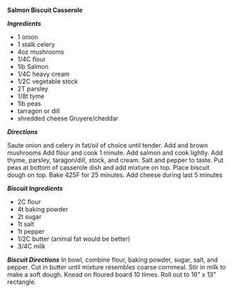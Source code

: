 **Salmon Biscuit Casserole**

***Ingredients***

* 1 onion
* 1 stalk celery
* 4oz mushrooms
* 1/4C flour
* 1lb Salmon
* 1/4C heavy cream
* 1/2C vegetable stock
* 2T parsley
* 1/8t tyme
* 1lb peas
* tarragon or dill
* shredded cheese Gruyere/cheddar

***Directions***

Saute onion and celery in fat/oil of choice until tender.
Add and brown mushrooms
Add flour and cook 1 minute.
Add salmon and cook lightly.
Add thyme, parsley, taragon/dill, stock, and cream.
Salt and pepper to taste.
Put peas at bottom of casserole dish and add mixture on top.
Place biscuit dough on top.
Bake 425F for 25 minutes.
Add cheese during last 5 minutes

***Biscuit Ingredients***

* 2C flour
* 4t baking powder
* 2t sugar
* 1t salt
* 1t pepper
* 1/2C butter (animal fat would be better)
* 3/4C milk


***Biscuit Directions***
In bowl, combine flour, baking powder, sugar, salt, and pepper.
Cut in butter until mixture resembles coarse cornmeal.
Stir in milk to make a soft dough.
Knead on floured board 10 times.
Roll out to 16" x 13" rectangle.
